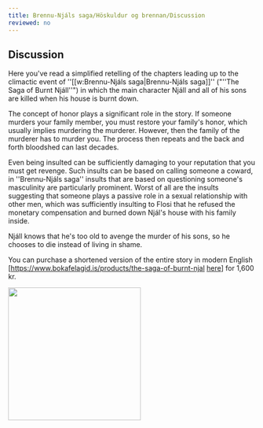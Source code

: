 ```yaml
---
title: Brennu-Njáls saga/Höskuldur og brennan/Discussion
reviewed: no
---
```


## Discussion

Here you've read a simplified retelling of the chapters leading up to the climactic event of ''[[w:Brennu-Njáls saga|Brennu-Njáls saga]]'' ("''The Saga of Burnt Njáll''") in which the main character Njáll and all of his sons are killed when his house is burnt down.

The concept of honor plays a significant role in the story. If someone murders your family member, you must restore your family's honor, which usually implies murdering the murderer. However, then the family of the murderer has to murder you. The process then repeats and the back and forth bloodshed can last decades.

Even being insulted can be sufficiently damaging to your reputation that you must get revenge. Such insults can be based on calling someone a coward, in ''Brennu-Njáls saga'' insults that are based on questioning someone's masculinity are particularly prominent. Worst of all are the insults suggesting that someone plays a passive role in a sexual relationship with other men, which was sufficiently insulting to Flosi that he refused the monetary compensation and burned down Njál's house with his family inside.

Njáll knows that he's too old to avenge the murder of his sons, so he chooses to die instead of living in shame.

You can purchase a shortened version of the entire story in modern English [https://www.bokafelagid.is/products/the-saga-of-burnt-njal <u>here</u>] for 1,600 kr.

<Image src="Möðruvallabók f13r.jpg" width="270" other="A part of ''Brennu-Njáls saga'' from a 14th century manuscript."/>

